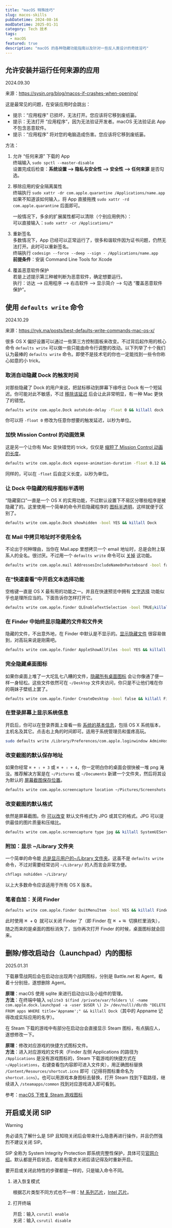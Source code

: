 ```yaml
---
title: "macOS 特殊技巧"
slug: macos-skills
pubDatetime: 2024-08-16
modDatetime: 2025-01-31
category: Tech 技术
tags:
  - macOS
featured: true
description: "macOS 的各种隐藏功能指南以及针对一些反人类设计的奇技淫巧"
---
```


## 允许安装并运行任何来源的应用

2024.09.30

来源：<https://sysin.org/blog/macos-if-crashes-when-opening/>

这是最常见的问题，在安装应用时会跳出：

- 提示：“应用程序” 已损坏，无法打开。您应该将它移到废纸篓。
- 提示：无法打开 “应用程序”，因为无法验证开发者。macOS 无法验证此 App 不包含恶意软件。
- 提示：“应用程序” 将对您的电脑造成伤害。您应该将它移到废纸篓。

方法：

1. 允许 “任何来源” 下载的 App  
   终端输入 `sudo spctl --master-disable`  
   设置完成后检查：**系统设置 --> 隐私与安全性 --> 安全性 --> 任何来源** 是否勾选。

2. 移除应用的安全隔离属性  
   终端执行 `sudo xattr -dr com.apple.quarantine /Applications/name.app`  
   如果不知道该如何输入，将 App 直接拖拽 `sudo xattr -rd com.apple.quarantine` 后面即可。

   一般情况下，多余的扩展属性都可以清除（个别应用例外）：  
   可以直接输入：`sudo xattr -cr /Applications/*`

3. 重新签名  
   多数情况下，App 已经可以正常运行了，很多和谐软件因为证书问题，仍然无法打开。此时可以重新签名。  
   终端执行 `codesign --force --deep --sign - /Applications/name.app`  
   **前提条件**：安装 Command Line Tools for Xcode

4. 覆盖恶意软件保护  
   若是上述提示第三种被判断为恶意软件，确定想要运行。  
   执行：访达 --> 应用程序 --> 右击软件 --> 显示简介 --> 勾选 “覆盖恶意软件保护”。

## 使用 `defaults write` 命令

2024.10.29

来源：<https://nyk.ma/posts/best-defaults-write-commands-mac-os-x/>

很多 OS X 偏好设置可以通过一些第三方控制面板来改变。不过背后起作用的核心命令 `defaults write` 可以做一些只能由命令行调整的改动。以下列举了十个我们认为最棒的 `defaults write` 命令。即使不是技术宅的你也一定能找到一些令你称心如意的小 trick。

### 取消自动隐藏 Dock 的触发时间

对那些隐藏了 Dock 的用户来说，把鼠标移动到屏幕下缘呼出 Dock 有一个短延迟。你可能对此不敏感，不过 [移除该延迟](http://osxdaily.com/2012/03/27/remove-auto-hide-dock-delay-mac-os-x/) 后会让此非常明显，有一种 Mac 更快了的错觉。

```bash
defaults write com.apple.Dock autohide-delay -float 0 && killall dock
```

你可以将 `-float 0` 修改为任意你想要的触发延迟，以秒为单位。

### 加快 Mission Control 的动画效果

这是另一个让你有 Mac 变快错觉的 trick，仅仅是 [缩短了 Mission Control 动画的长度](http://osxdaily.com/2012/02/14/speed-up-misson-control-animations-mac-os-x/)。

```bash
defaults write com.apple.dock expose-animation-duration -float 0.12 && killall Dock
```

同样的，可以在 `-float` 后自定义长度，以秒为单位。

### 让 Dock 中隐藏的程序图标半透明

“隐藏窗口”一直是一个 OS X 的实用功能，不过默认设置下不易区分哪些程序是被隐藏了的。这里使用一个简单的命令开启隐藏程序的 [图标半透明](http://osxdaily.com/2010/06/22/make-hidden-application-icons-translucent-in-the-dock/)，这样就便于区别了。

```bash
defaults write com.apple.Dock showhidden -bool YES && killall Dock
```

### 在 Mail 中拷贝地址时不使用全名

不论出于何种理由，当你在 Mail.app 里想拷贝一个 email 地址时，总是会附上联系人的全名。很讨厌。不过用一个 `defaults write` 命令可以 [关掉](http://osxdaily.com/2012/05/03/stop-pasting-full-names-copy-email-address-mac-os-x-mail/) 这功能。

```bash
defaults write com.apple.mail AddressesIncludeNameOnPasteboard -bool false
```

### 在“快速查看”中开启文本选择功能

空格键一直是 OS X 最有用的功能之一。并且在快速预览中拥有 [文字选择](http://osxdaily.com/2011/11/21/select-text-in-quick-look-windows/) 功能似乎也是理所应当的。下面告诉你怎样打开它。

```bash
defaults write com.apple.finder QLEnableTextSelection -bool TRUE;killall Finder
```

### 在 Finder 中始终显示隐藏的文件和文件夹

隐藏的文件，不出意外地，在 Finder 中默认是不显示的。[显示隐藏文件](http://osxdaily.com/2009/02/25/show-hidden-files-in-os-x/) 很容易做到，对高玩来说是刚需吧。

```bash
defaults write com.apple.finder AppleShowAllFiles -bool YES && killall Finder
```

### 完全隐藏桌面图标

如果你桌面上堆了一大坨乱七八糟的文件，[隐藏所有桌面图标](http://osxdaily.com/2009/09/23/hide-all-desktop-icons-in-mac-os-x/) 会让你像通了便一样一身轻松。这些文件依然可在 `~/Desktop` 文件夹访问，你只是不让他们堆在你的萌妹子壁纸上罢了。

```bash
defaults write com.apple.finder CreateDesktop -bool false && killall Finder
```

### 在登录屏幕上显示系统信息

开启后，你可以在登录界面上查看一些 [系统的基本信息](http://osxdaily.com/2011/08/17/show-system-info-mac-os-x-lion-login-screen/)，包括 OS X 系统版本，主机名及其它。点击右上角的时间即可。适用于系统管理员和蛋疼高玩。

```bash
sudo defaults write /Library/Preferences/com.apple.loginwindow AdminHostInfo HostName
```

### 改变截图的默认保存地址

如果你经常 `⌘ + ⇧ + 3` 或 `⌘ + ⇧ + 4`，你一定明白你的桌面会很快被一堆 png 淹没。推荐解决方案是在 `~/Pictures` 或 `~/Documents` 新建一个文件夹，然后将其设为默认的 [屏幕截图保存位置](http://osxdaily.com/2011/01/26/change-the-screenshot-save-file-location-in-mac-os-x/)。

```bash
defaults write com.apple.screencapture location ~/Pictures/Screenshots
```

### 改变截图的默认格式

依然是屏幕截图。你 [可以改变](http://osxdaily.com/2010/08/16/change-the-screenshot-capture-file-format/) 默认文件格式为 JPG 或其它的格式。JPG 可以提供最佳的图片质量和压缩比。

```bash
defaults write com.apple.screencapture type jpg && killall SystemUIServer
```

### 附加：显示 ~/Library 文件夹

一个简单的命令能 [总是显示用户的~/Library 文件夹](http://osxdaily.com/2011/07/04/show-library-directory-in-mac-os-x-lion/)。这虽不是 `defaults write` 命令，不过对需要经常访问 `~/Library/` 的人而言会非常方便。

```bash
chflags nohidden ~/Library/
```

以上大多数命令应该适用于所有 OS X 版本。

### 笔者自加：关闭 Finder

```bash
defaults write com.apple.finder QuitMenuItem -bool YES && killall Finder
```

此时使用 <kbd> ⌘ </kbd> + <kbd> Q </kbd> 就可以关闭 Finder 了（即 Finder 在 <kbd> ⌘ </kbd> + <kbd> ⭾ </kbd> 切换栏里消失），随之而来的是桌面的图标消失了，当你再次打开 Finder 的时候，桌面图标就会回来。

## 删除/修改启动台（Launchpad）内的图标

2025.01.31

下载暴雪战网后会在启动台出现两个战网图标，分别是 Battle.net 和 Agent，看着十分别扭，遂想删除 Agent。

**原理**：macOS 使用 sqlite 来进行启动台以及小组件的管理。  
**方法**：在终端中输入 `sqlite3 $(find /private/var/folders \( -name com.apple.dock.launchpad -a -user $USER \) 2> /dev/null)/db/db "DELETE FROM apps WHERE title='Appname';" && killall Dock`（其中的 Appname 记得改成实际应用的名字）。

在 Steam 下载的游戏中有部分在启动台会直接显示 Steam 图标，有点膈应人，遂想修改一下。

**原理**：修改对应游戏的快捷方式图标文件。  
**方法**：进入对应游戏的文件夹（Finder 左侧 Applications 的路径为 `/Applications` 是没有游戏图标的，Steam 下载游戏的快捷方式在 `~/Applications`，右键查看包内容即可进入文件夹），用正确图标替换 `/Content/Resources/shortcut.icns` 即可（记得将图标重命名为 `shortcut.icns`）。也可以用游戏本身图标去替换，打开 Steam 找到下载路径，继续进入 `/steamapps/common` 找到对应游戏进入即可看到。

参考：[macOS 下修复 Steam 游戏图标](https://all2h.com/post/blog/ruan-ying-jian-zhe-teng/macosxia-geng-xin-steamyou-xi-tu-biao)

## 开启或关闭 SIP

> [!warning]
> 务必请先了解什么是 SIP 且知晓关闭后会带来什么隐患再进行操作，并且仍然强烈不建议关闭 SIP。

SIP 全称为 System Integrity Protection 即系统完整性保护，具体可见[官网介绍](https://support.apple.com/zh-cn/102149)。默认都是开启状态，若是有需求关闭后请记得及时重新开启。

要开启或关闭此特性的步骤都是一样的，只是输入命令不同。

1. 进入恢复模式

   根据芯片类型不同方式也不一样：[M 系列芯片](https://support.apple.com/zh-cn/102518?type-of-mac=mac-with-apple-silicon)，[Intel 芯片](https://support.apple.com/zh-cn/102518?type-of-mac=intel-based-mac)。

2. 打开终端

   开启：输入 `csrutil enable`  
   关闭：输入 `csrutil disable`
